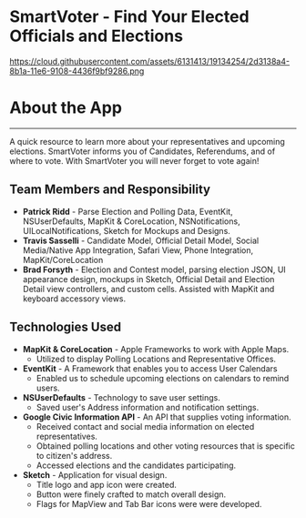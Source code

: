 SmartVoter - Find Your Elected Officials and Elections
===================

https://cloud.githubusercontent.com/assets/6131413/19134254/2d3138a4-8b1a-11e6-9108-4436f9bf9286.png

About the App
===================
----------
A quick resource to learn more about your representatives and upcoming elections. SmartVoter informs you of Candidates, Referendums, and of where to vote. With SmartVoter you will never forget to vote again! 



Team Members and Responsibility
-------------
 - **Patrick Ridd** -  Parse Election and Polling Data, EventKit, NSUserDefaults, MapKit & CoreLocation, NSNotifications, UILocalNotifications,  Sketch for Mockups and Designs.
 - **Travis Sasselli** - Candidate Model, Official Detail Model, Social Media/Native App Integration, Safari View, Phone Integration, MapKit/CoreLocation
 - **Brad Forsyth** - Election and Contest model, parsing election JSON, UI appearance design, mockups in Sketch, Official Detail and Election Detail view controllers, and custom cells. Assisted with MapKit and keyboard accessory views.

Technologies Used
-------------------

 - **MapKit & CoreLocation** - Apple Frameworks to work with Apple Maps.
	 - Utilized to display Polling Locations and Representative Offices.
 - **EventKit** - A Framework that enables you to access User Calendars
	 - Enabled us to schedule upcoming elections on calendars to remind users.
 - **NSUserDefaults** - Technology to save user settings.
	 - Saved user's Address information and notification settings.
 - **Google Civic Information API** - An API that supplies voting information.
	 - Received contact and social media information on elected representatives.
	 - Obtained polling locations and other voting resources that is specific to citizen's address.
	 - Accessed elections and the candidates participating.
 - **Sketch** - Application for visual design.
	 - Title logo and app icon were created.
	 - Button were finely crafted to match overall design.
	 - Flags for MapView and Tab Bar icons were were developed.
